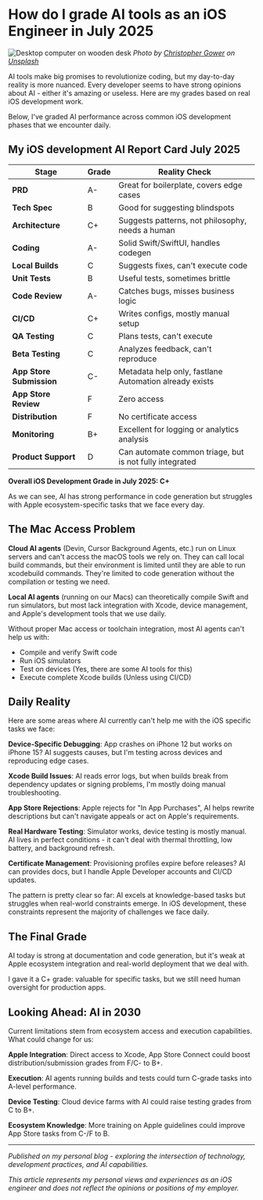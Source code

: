 # How do I grade AI tools as an iOS Engineer in July 2025

![Desktop computer on wooden desk](https://images.unsplash.com/photo-1498050108023-c5249f4df085?ixlib=rb-4.0.3&ixid=M3wxMjA3fDB8MHxwaG90by1wYWdlfHx8fGVufDB8fHx8fA%3D%3D&auto=format&fit=crop&w=800&q=80)
*Photo by [Christopher Gower](https://unsplash.com/@cgower) on [Unsplash](https://unsplash.com/photos/a-desktop-computer-sitting-on-top-of-a-wooden-desk-PoL7eR-p4Z0)*

AI tools make big promises to revolutionize coding, but my day-to-day reality is more nuanced. Every developer seems to have strong opinions about AI - either it's amazing or useless. Here are my grades based on real iOS development work.

Below, I've graded AI performance across common iOS development phases that we encounter daily.

## My iOS development AI Report Card July 2025

| Stage | Grade | Reality Check |
|-------|-------|---------------|
| **PRD** | A- | Great for boilerplate, covers edge cases |
| **Tech Spec** | B | Good for suggesting blindspots |
| **Architecture** | C+ | Suggests patterns, not philosophy, needs a human |
| **Coding** | A- | Solid Swift/SwiftUI, handles codegen |
| **Local Builds** | C | Suggests fixes, can't execute code |
| **Unit Tests** | B | Useful tests, sometimes brittle |
| **Code Review** | A- | Catches bugs, misses business logic |
| **CI/CD** | C+ | Writes configs, mostly manual setup |
| **QA Testing** | C | Plans tests, can't execute |
| **Beta Testing** | C | Analyzes feedback, can't reproduce |
| **App Store Submission** | C- | Metadata help only, fastlane Automation already exists |  
| **App Store Review** | F | Zero access |
| **Distribution** | F | No certificate access |
| **Monitoring** | B+ | Excellent for logging or analytics analysis |
| **Product Support** | D | Can automate common triage, but is not fully integrated |

**Overall iOS Development Grade in July 2025: C+**

As we can see, AI has strong performance in code generation but struggles with Apple ecosystem-specific tasks that we face every day.

## The Mac Access Problem

**Cloud AI agents** (Devin, Cursor Background Agents, etc.) run on Linux servers and can't access the macOS tools we rely on. They can call local build commands, but their environment is limited until they are able to run xcodebuild commands. They're limited to code generation without the compilation or testing we need.

**Local AI agents** (running on our Macs) can theoretically compile Swift and run simulators, but most lack integration with Xcode, device management, and Apple's development tools that we use daily.

Without proper Mac access or toolchain integration, most AI agents can't help us with:

- Compile and verify Swift code
- Run iOS simulators 
- Test on devices (Yes, there are some AI tools for this)
- Execute complete Xcode builds (Unless using CI/CD)

## Daily Reality

Here are some areas where AI currently can't help me with the iOS specific tasks we face:

**Device-Specific Debugging**: App crashes on iPhone 12 but works on iPhone 15? AI suggests causes, but I'm testing across devices and reproducing edge cases.

**Xcode Build Issues**: AI reads error logs, but when builds break from dependency updates or signing problems, I'm mostly doing manual troubleshooting.

**App Store Rejections**: Apple rejects for "In App Purchases", AI helps rewrite descriptions but can't navigate appeals or act on Apple's requirements.

**Real Hardware Testing**: Simulator works, device testing is mostly manual. AI lives in perfect conditions - it can't deal with thermal throttling, low battery, and background refresh.

**Certificate Management**: Provisioning profiles expire before releases? AI can provides docs, but I handle Apple Developer accounts and CI/CD updates.

The pattern is pretty clear so far: AI excels at knowledge-based tasks but struggles when real-world constraints emerge. In iOS development, these constraints represent the majority of challenges we face daily.

## The Final Grade

AI today is strong at documentation and code generation, but it's weak at Apple ecosystem integration and real-world deployment that we deal with.

I gave it a C+ grade: valuable for specific tasks, but we still need human oversight for production apps.

## Looking Ahead: AI in 2030

Current limitations stem from ecosystem access and execution capabilities. What could change for us:

**Apple Integration**: Direct access to Xcode, App Store Connect could boost distribution/submission grades from F/C- to B+.

**Execution**: AI agents running builds and tests could turn C-grade tasks into A-level performance.

**Device Testing**: Cloud device farms with AI could raise testing grades from C to B+.

**Ecosystem Knowledge**: More training on Apple guidelines could improve App Store tasks from C-/F to B.

---

*Published on my personal blog - exploring the intersection of technology, development practices, and AI capabilities.*

*This article represents my personal views and experiences as an iOS engineer and does not reflect the opinions or positions of my employer.*